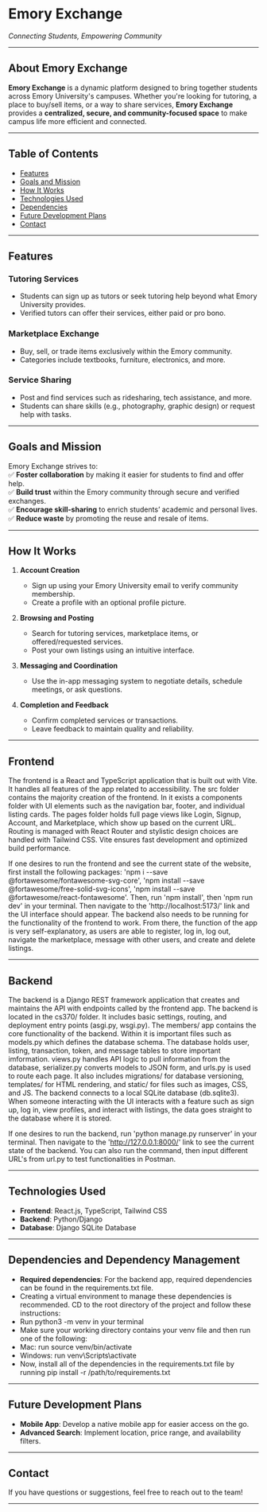 # **Emory Exchange**  
*Connecting Students, Empowering Community*  

---

## **About Emory Exchange**  

**Emory Exchange** is a dynamic platform designed to bring together students across Emory University's campuses. Whether you're looking for tutoring, a place to buy/sell items, or a way to share services, **Emory Exchange** provides a **centralized, secure, and community-focused space** to make campus life more efficient and connected.  

---

## **Table of Contents**  
- [Features](#features)  
- [Goals and Mission](#goals-and-mission)  
- [How It Works](#how-it-works)  
- [Technologies Used](#technologies-used)
- [Dependencies](#dependencies-and-dependency-management)
- [Future Development Plans](#future-development-plans)  
- [Contact](#contact)  

---

## **Features**  

### **Tutoring Services**  
- Students can sign up as tutors or seek tutoring help beyond what Emory University provides.  
- Verified tutors can offer their services, either paid or pro bono.  

### **Marketplace Exchange**  
- Buy, sell, or trade items exclusively within the Emory community.  
- Categories include textbooks, furniture, electronics, and more.  

### **Service Sharing**  
- Post and find services such as ridesharing, tech assistance, and more.  
- Students can share skills (e.g., photography, graphic design) or request help with tasks.  

---

## **Goals and Mission**  

Emory Exchange strives to:  
✅ **Foster collaboration** by making it easier for students to find and offer help.  
✅ **Build trust** within the Emory community through secure and verified exchanges.  
✅ **Encourage skill-sharing** to enrich students’ academic and personal lives.  
✅ **Reduce waste** by promoting the reuse and resale of items.  

---

## **How It Works**  

1. **Account Creation**  
   - Sign up using your Emory University email to verify community membership.  
   - Create a profile with an optional profile picture.  

2. **Browsing and Posting**  
   - Search for tutoring services, marketplace items, or offered/requested services.  
   - Post your own listings using an intuitive interface.  

3. **Messaging and Coordination**  
   - Use the in-app messaging system to negotiate details, schedule meetings, or ask questions.  

4. **Completion and Feedback**  
   - Confirm completed services or transactions.  
   - Leave feedback to maintain quality and reliability.  

---

## **Frontend**

The frontend is a React and TypeScript application that is built out with Vite. It handles all features of the app related to accessibility. The src folder contains the majority creation of the frontend. In it exists a components folder with UI elements such as the navigation bar, footer, and individual listing cards. The pages folder holds full page views like Login, Signup, Account, and Marketplace, which show up based on the current URL. Routing is managed with React Router and stylistic design choices are handled with Tailwind CSS. Vite ensures fast development and optimized build performance.

If one desires to run the frontend and see the current state of the website, first install the following packages: 
'npm i --save @fortawesome/fontawesome-svg-core',
'npm install --save @fortawesome/free-solid-svg-icons',
'npm install --save @fortawesome/react-fontawesome'.
Then, run 'npm install', then 'npm run dev' in your terminal. Then navigate to the 'http://localhost:5173/' link and the UI interface should appear. The backend also needs to be running for the functionality of the frontend to work. From there, the function of the app is very self-explanatory, as users are able to register, log in, log out, navigate the marketplace, message with other users, and create and delete listings. 

---

## **Backend**

The backend is a Django REST framework application that creates and maintains the API with endpoints called by the frontend app. The backend is located in the cs370/ folder. It includes basic settings, routing, and deployment entry points (asgi.py, wsgi.py). The members/ app contains the core functionality of the backend. Within it is important files such as models.py which defines the database schema. The database holds user, listing, transaction, token, and message tables to store important imformation. views.py handles API logic to pull information from the database, serializer.py converts models to JSON form, and urls.py is used to route each page. It also includes migrations/ for database versioning, templates/ for HTML rendering, and static/ for files such as images, CSS, and JS. The backend connects to a local SQLite database (db.sqlite3). When someone interacting with the UI interacts with a feature such as sign up, log in, view profiles, and interact with listings, the data goes straight to the database where it is stored. 

If one desires to run the backend, run 'python manage.py runserver' in your terminal. Then navigate to the 'http://127.0.0.1:8000/' link to see the current state of the backend. You can also run the command, then input different URL's from url.py to test functionalities in Postman.

---

## **Technologies Used**  

- **Frontend**: React.js, TypeScript, Tailwind CSS
- **Backend**: Python/Django  
- **Database**: Django SQLite Database 

---

## **Dependencies and Dependency Management**  

- **Required dependencies**: For the backend app, required dependencies can be found in the requirements.txt file.
- Creating a virtual environment to manage these dependencies is recommended. CD to the root directory of the project and follow these instructions:
- Run python3 -m venv <myenvpath> in your terminal
- Make sure your working directory contains your venv file and then run one of the following:
- Mac: run source venv/bin/activate
- Windows: run venv\Scripts\activate
- Now, install all of the dependencies in the requirements.txt file by running pip install -r /path/to/requirements.txt

---

## **Future Development Plans**  

- **Mobile App**: Develop a native mobile app for easier access on the go.  
- **Advanced Search**: Implement location, price range, and availability filters.  

---

## **Contact**  

If you have questions or suggestions, feel free to reach out to the team!  

---
